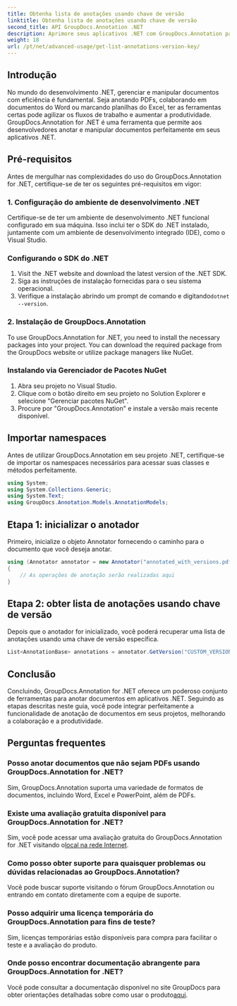 ```yaml
---
title: Obtenha lista de anotações usando chave de versão
linktitle: Obtenha lista de anotações usando chave de versão
second_title: API GroupDocs.Annotation .NET
description: Aprimore seus aplicativos .NET com GroupDocs.Annotation para anotações contínuas em documentos. Siga nosso guia passo a passo para uma integração eficaz.
weight: 18
url: /pt/net/advanced-usage/get-list-annotations-version-key/
---
```

## Introdução
No mundo do desenvolvimento .NET, gerenciar e manipular documentos com eficiência é fundamental. Seja anotando PDFs, colaborando em documentos do Word ou marcando planilhas do Excel, ter as ferramentas certas pode agilizar os fluxos de trabalho e aumentar a produtividade. GroupDocs.Annotation for .NET é uma ferramenta que permite aos desenvolvedores anotar e manipular documentos perfeitamente em seus aplicativos .NET.
## Pré-requisitos
Antes de mergulhar nas complexidades do uso do GroupDocs.Annotation for .NET, certifique-se de ter os seguintes pré-requisitos em vigor:
### 1. Configuração do ambiente de desenvolvimento .NET
Certifique-se de ter um ambiente de desenvolvimento .NET funcional configurado em sua máquina. Isso inclui ter o SDK do .NET instalado, juntamente com um ambiente de desenvolvimento integrado (IDE), como o Visual Studio.
### Configurando o SDK do .NET
1. Visit the .NET website and download the latest version of the .NET SDK.
2. Siga as instruções de instalação fornecidas para o seu sistema operacional.
3.  Verifique a instalação abrindo um prompt de comando e digitando`dotnet --version`.
### 2. Instalação de GroupDocs.Annotation
To use GroupDocs.Annotation for .NET, you need to install the necessary packages into your project. You can download the required package from the GroupDocs website or utilize package managers like NuGet.
### Instalando via Gerenciador de Pacotes NuGet
1. Abra seu projeto no Visual Studio.
2. Clique com o botão direito em seu projeto no Solution Explorer e selecione "Gerenciar pacotes NuGet".
3. Procure por "GroupDocs.Annotation" e instale a versão mais recente disponível.

## Importar namespaces
Antes de utilizar GroupDocs.Annotation em seu projeto .NET, certifique-se de importar os namespaces necessários para acessar suas classes e métodos perfeitamente.
```csharp
using System;
using System.Collections.Generic;
using System.Text;
using GroupDocs.Annotation.Models.AnnotationModels;
```
## Etapa 1: inicializar o anotador
Primeiro, inicialize o objeto Annotator fornecendo o caminho para o documento que você deseja anotar.
```csharp
using (Annotator annotator = new Annotator("annotated_with_versions.pdf"))
{
    // As operações de anotação serão realizadas aqui
}
```
## Etapa 2: obter lista de anotações usando chave de versão
Depois que o anotador for inicializado, você poderá recuperar uma lista de anotações usando uma chave de versão específica.
```csharp
List<AnnotationBase> annotations = annotator.GetVersion("CUSTOM_VERSION");
```

## Conclusão
Concluindo, GroupDocs.Annotation for .NET oferece um poderoso conjunto de ferramentas para anotar documentos em aplicativos .NET. Seguindo as etapas descritas neste guia, você pode integrar perfeitamente a funcionalidade de anotação de documentos em seus projetos, melhorando a colaboração e a produtividade.
## Perguntas frequentes
### Posso anotar documentos que não sejam PDFs usando GroupDocs.Annotation for .NET?
Sim, GroupDocs.Annotation suporta uma variedade de formatos de documentos, incluindo Word, Excel e PowerPoint, além de PDFs.
### Existe uma avaliação gratuita disponível para GroupDocs.Annotation for .NET?
 Sim, você pode acessar uma avaliação gratuita do GroupDocs.Annotation for .NET visitando o[local na rede Internet](https://releases.groupdocs.com/annotation/net/).
### Como posso obter suporte para quaisquer problemas ou dúvidas relacionadas ao GroupDocs.Annotation?
Você pode buscar suporte visitando o fórum GroupDocs.Annotation ou entrando em contato diretamente com a equipe de suporte.
### Posso adquirir uma licença temporária do GroupDocs.Annotation para fins de teste?
Sim, licenças temporárias estão disponíveis para compra para facilitar o teste e a avaliação do produto.
### Onde posso encontrar documentação abrangente para GroupDocs.Annotation for .NET?
 Você pode consultar a documentação disponível no site GroupDocs para obter orientações detalhadas sobre como usar o produto[aqui]( https://tutorials.groupdocs.com/annotation/net/).